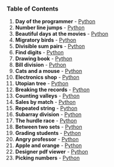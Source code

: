 ### Table of Contents
1. __Day of the programmer__ - [Python](Day%20of%20the%20Programmer.py)
1. __Number line jumps__ - [Python](Number%20Line%20Jumps.py)
1. __Beautiful days at the movies__ - [Python](Beautiful%20Days%20at%20the%20Movies.py)
1. __Migratory birds__ - [Python](Migratory%20Birds.py)
1. __Divisible sum pairs__ - [Python](Divisible%20Sum%20Pairs.py)
1. __Find digits__ - [Python](Find%20Digits.py)
1. __Drawing book__ - [Python](Drawing%20Book.py)
1. __Bill division__ - [Python](Bill%20Division.py)
1. __Cats and a mouse__ - [Python](Cats%20and%20a%20Mouse.py)
1. __Electronics shop__ - [Python](Electronics%20Shop.py)
1. __Utopian tree__ - [Python](Utopian%20Tree.py)
1. __Breaking the records__ - [Python](Breaking%20the%20Records.py)
1. __Counting valleys__ - [Python](Counting%20Valleys.py)
1. __Sales by match__ - [Python](Sales%20by%20Match.py)
1. __Repeated string__ - [Python](Repeated%20String.py)
1. __Subarray division__ - [Python](Subarray%20Division.py)
1. __The hurdle race__ - [Python](The%20Hurdle%20Race.py)
1. __Between two sets__ - [Python](Between%20Two%20Sets.py)
1. __Grading students__ - [Python](Grading%20Students.py)
1. __Angry professor__ - [Python](Angry%20Professor.py)
1. __Apple and orange__ - [Python](Apple%20and%20Orange.py)
1. __Designer pdf viewer__ - [Python](Designer%20PDF%20Viewer.py)
1. __Picking numbers__ - [Python](Picking%20Numbers.py)
